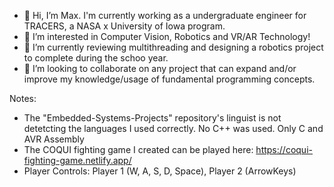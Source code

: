 - 👋 Hi, I’m Max. I'm currently working as a undergraduate engineer for TRACERS, a NASA x University of Iowa program.
- 👀 I’m interested in Computer Vision, Robotics and VR/AR Technology!
- 🌱 I’m currently reviewing multithreading and designing a robotics project to complete during the schoo year.
- 💞️ I’m looking to collaborate on any project that can expand and/or improve my knowledge/usage of fundamental programming concepts.

Notes: 
- The "Embedded-Systems-Projects" repository's linguist is not detetcting the languages I used correctly. No C++ was used. Only C and AVR Assembly
- The COQUI fighting game I created can be played here: https://coqui-fighting-game.netlify.app/
- Player Controls:  Player 1 (W, A, S, D, Space), Player 2 (ArrowKeys)
<!---
max-proj17/max-proj17 is a ✨ special ✨ repository because its `README.md` (this file) appears on your GitHub profile.
You can click the Preview link to take a look at your changes.
--->
